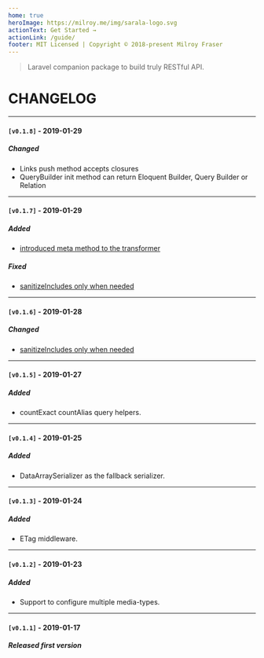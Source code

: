 ```yaml
---
home: true
heroImage: https://milroy.me/img/sarala-logo.svg
actionText: Get Started →
actionLink: /guide/
footer: MIT Licensed | Copyright © 2018-present Milroy Fraser
---
```


> Laravel companion package to build truly RESTful API.

# CHANGELOG

---

#### `[v0.1.8]` - 2019-01-29

##### Changed 
- Links push method accepts closures
- QueryBuilder init method can return Eloquent Builder, Query Builder or Relation

---

#### `[v0.1.7]` - 2019-01-29

##### Added
- [introduced meta method to the transformer](https://sarala-io.github.io/sarala-laravel-docs/guide/transformer.html#meta-data)

##### Fixed 
-  [sanitizeIncludes only when needed](https://github.com/sarala-io/sarala-laravel/commit/82f2f86b0c90b5a590633253841beba787fa2b33)

---

#### `[v0.1.6]` - 2019-01-28

##### Changed 
-  [sanitizeIncludes only when needed](https://github.com/sarala-io/sarala-laravel/commit/82f2f86b0c90b5a590633253841beba787fa2b33)

---

#### `[v0.1.5]` - 2019-01-27

##### Added 
-  countExact countAlias query helpers.

---

#### `[v0.1.4]` - 2019-01-25

##### Added 
-  DataArraySerializer as the fallback serializer.

---

#### `[v0.1.3]` - 2019-01-24

##### Added 
-  ETag middleware.

---

#### `[v0.1.2]` - 2019-01-23

##### Added 
- Support to configure multiple media-types.

---

#### `[v0.1.1]` - 2019-01-17

##### Released first version
